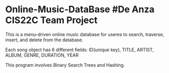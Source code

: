 # Online-Music-DataBase #De Anza CIS22C Team Project
This is a menu-driven online music database for useres to search, traverse, insert, and delete from the database.

Each song object has 6 different fields: ID(unique key), TITLE, ARTIST, ALBUM, GENRE, DURATION, YEAR

This program involves Binary Search Trees and Hashing.





